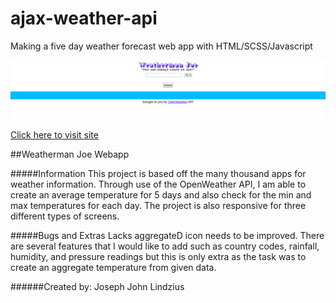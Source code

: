 # ajax-weather-api
Making a five day weather forecast web app with HTML/SCSS/Javascript

![Weatherman Joe App](./assets/images/WeathermanJoe.png)

[Click here to visit site](https://josephlindzius.github.io/ajax-weather-api/index.html)

##Weatherman Joe Webapp

#####Information
This project is based off the many thousand apps for weather information.  Through use of the OpenWeather API, I am able to create an average temperature for 5 days and also check for the min and max temperatures for each day.  The project is also responsive for three different types of screens.

#####Bugs and Extras
Lacks aggregateD icon needs to be improved.
There are several features that I would like to add such as country codes, rainfall, humidity, and pressure readings but this is only extra as the task was to create an aggregate temperature from given data. 

######Created by: 
Joseph John Lindzius  

